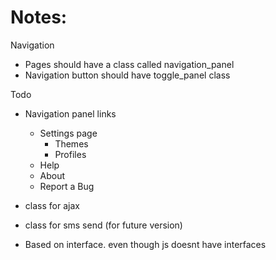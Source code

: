 
Notes:
=======



Navigation

- Pages should have a class called navigation_panel
- Navigation button should have toggle_panel class


Todo
- Navigation panel links
  - Settings page
    - Themes
    - Profiles
  - Help
  - About  
  - Report a Bug

-  class for ajax
-  class for sms send (for future version)
- Based on interface. even though js doesnt have interfaces
